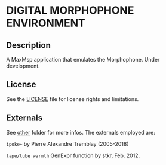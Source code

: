 # DIGITAL MORPHOPHONE ENVIRONMENT

## Description
A MaxMsp application that emulates the Morphophone. Under development.

## License
See the [LICENSE](LICENSE.md) file for license rights and limitations.

## Externals
See [other](maxmsp/DigitalMorphophoneEnvironment/other) folder for more infos. The externals employed are:

`ipoke~` by Pierre Alexandre Tremblay (2005-2018)

`tape/tube warmth` GenExpr function by stkr, Feb. 2012.
